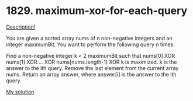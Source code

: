 # 1829. maximum-xor-for-each-query

[Description!](https://leetcode.com/problems/maximum-xor-for-each-query/description/)

You are given a sorted array nums of n non-negative integers and an integer maximumBit. You want to perform the following query n times:

Find a non-negative integer k < 2 maximumBit such that nums[0] XOR nums[1] XOR ... XOR nums[nums.length-1] XOR k is maximized. k is the answer to the ith query.
Remove the last element from the current array nums.
Return an array answer, where answer[i] is the answer to the ith query.

[My solution](https://github.com/kkwwaa/Problem-Solving/Sums/maximum-xor-for-each-query/solution.cs)
